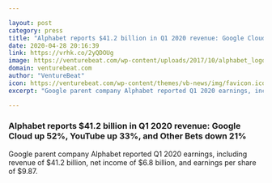 ```yaml
---

layout: post
category: press
title: "Alphabet reports $41.2 billion in Q1 2020 revenue: Google Cloud up 52%, YouTube up 33%, and Other Bets down 21%"
date: 2020-04-28 20:16:39
link: https://vrhk.co/2yQDOUg
image: https://venturebeat.com/wp-content/uploads/2017/10/alphabet_logo.jpg?w=1200&strip=all
domain: venturebeat.com
author: "VentureBeat"
icon: https://venturebeat.com/wp-content/themes/vb-news/img/favicon.ico
excerpt: "Google parent company Alphabet reported Q1 2020 earnings, including revenue of $41.2 billion, net income of $6.8 billion, and earnings per share of $9.87."

---
```


### Alphabet reports $41.2 billion in Q1 2020 revenue: Google Cloud up 52%, YouTube up 33%, and Other Bets down 21%

Google parent company Alphabet reported Q1 2020 earnings, including revenue of $41.2 billion, net income of $6.8 billion, and earnings per share of $9.87.